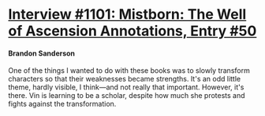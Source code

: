 # [Interview #1101: Mistborn: The Well of Ascension Annotations, Entry #50](https://www.theoryland.com/intvmain.php?i=1101#50)

#### Brandon Sanderson

One of the things I wanted to do with these books was to slowly transform characters so that their weaknesses became strengths. It's an odd little theme, hardly visible, I think—and not really that important. However, it's there. Vin is learning to be a scholar, despite how much she protests and fights against the transformation.

